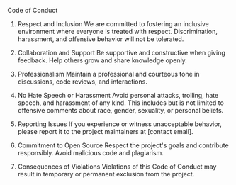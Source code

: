 
Code of Conduct
1. Respect and Inclusion
We are committed to fostering an inclusive environment where everyone is treated with respect. Discrimination, harassment, and offensive behavior will not be tolerated.

2. Collaboration and Support
Be supportive and constructive when giving feedback. Help others grow and share knowledge openly.

3. Professionalism
Maintain a professional and courteous tone in discussions, code reviews, and interactions.

4. No Hate Speech or Harassment
Avoid personal attacks, trolling, hate speech, and harassment of any kind. This includes but is not limited to offensive comments about race, gender, sexuality, or personal beliefs.

5. Reporting Issues
If you experience or witness unacceptable behavior, please report it to the project maintainers at [contact email].

6. Commitment to Open Source
Respect the project's goals and contribute responsibly. Avoid malicious code and plagiarism.

7. Consequences of Violations
Violations of this Code of Conduct may result in temporary or permanent exclusion from the project.
